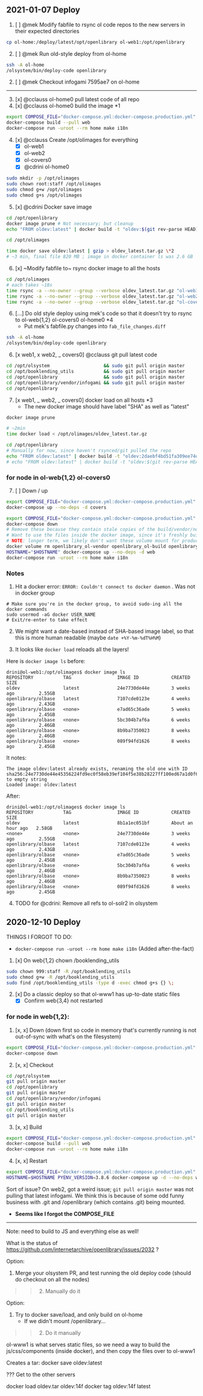 ## 2021-01-07 Deploy

1. [ ] @mek Modify fabfile to rsync ol code repos to the new servers in their expected directories
```sh
cp ol-home:/deploy/latest/opt/openlibrary ol-web1:/opt/openlibrary
```
2. [ ] @mek Run old-style deploy from ol-home
```sh
ssh -A ol-home
/olsystem/bin/deploy-code openlibrary
```

2. [ ] @mek Checkout infogami 7595ae7 on ol-home

---

3. [x] @cclauss ol-home0 pull latest code of all repo
4. [x] @cclauss ol-home0 build the image \*1
```sh
export COMPOSE_FILE="docker-compose.yml:docker-compose.production.yml"
docker-compose build --pull web
docker-compose run -uroot --rm home make i18n
```

4. [x] @cclauss Create /opt/olimages for everything 
    - [x] ol-web1
    - [x] ol-web2
    - [x] ol-covers0
    - [x] @cdrini ol-home0

```sh
sudo mkdir -p /opt/olimages
sudo chown root:staff /opt/olimages
sudo chmod g+w /opt/olimages
sudo chmod g+s /opt/olimages
```

5. [x] @cdrini Docker save image
```sh
cd /opt/openlibrary
docker image prune # Not necessary; but cleanup
echo "FROM oldev:latest" | docker build -t "oldev:$(git rev-parse HEAD)" -

cd /opt/olimages

time docker save oldev:latest | gzip > oldev_latest.tar.gz \*2
# ~3 min, final file 820 MB ; image in docker container ls was 2.6 GB
```

6. [x] ~Modify fabfile to~ rsync docker image to all the hosts 

```sh
cd /opt/olimages
# each takes ~18s
time rsync -a --no-owner --group --verbose oldev_latest.tar.gz "ol-web1:/opt/olimages/"
time rsync -a --no-owner --group --verbose oldev_latest.tar.gz "ol-web2:/opt/olimages/"
time rsync -a --no-owner --group --verbose oldev_latest.tar.gz "ol-covers0:/opt/olimages/"
```

6. [...] Do old style deploy using mek's code so that it doesn't try to rsync to ol-web{1,2} ol-covers0 ol-home0 \*4
    - Put mek's fabfile.py changes into `fab_file_changes.diff`


```sh
ssh -A ol-home
/olsystem/bin/deploy-code openlibrary
```

6. [x web1, x web2, _ covers0] @cclauss git pull latest code

```sh
cd /opt/olsystem                    && sudo git pull origin master
cd /opt/booklending_utils           && sudo git pull origin master
cd /opt/openlibrary                 && sudo git pull origin master
cd /opt/openlibrary/vendor/infogami && sudo git pull origin master
cd /opt/openlibrary
```

7. [x web1, _ web2, _ covers0] docker load on all hosts \*3
    - The new docker image should have label "SHA" as well as "latest"
```sh
docker image prune

# ~2min
time docker load < /opt/olimages/oldev_latest.tar.gz

cd /opt/openlibrary
# Manually for now, since haven't rsynced/git pulled the repo
echo "FROM oldev:latest" | docker build -t "oldev:2daebf4bd51fa309ee74d5b2fb7fd22d2ba9eed4" -
# echo "FROM oldev:latest" | docker build -t "oldev:$(git rev-parse HEAD)" -
```

### for node in ol-web{1,2} ol-covers0
7. [ ] Down / up
```sh
export COMPOSE_FILE="docker-compose.yml:docker-compose.production.yml"
docker-compose up --no-deps -d covers
```

```sh
export COMPOSE_FILE="docker-compose.yml:docker-compose.production.yml"
docker-compose down
# Remove these because they contain stale copies of the build/vendor/nodemodules files.
# Want to use the files inside the docker image, since it's freshly built.
# NOTE: longer term, we likely don't want these volume mount for production
docker volume rm openlibrary_ol-vendor openlibrary_ol-build openlibrary_ol-nodemodules
HOSTNAME="$HOSTNAME" docker-compose up --no-deps -d web
docker-compose run -uroot --rm home make i18n
```

### Notes

1. Hit a docker error: `ERROR: Couldn't connect to docker daemon` . Was not in docker group

```
# Make sure you're in the docker group, to avoid sudo-ing all the docker commands
sudo usermod -aG docker USER_NAME
# Exit/re-enter to take effect
```

2. We might want a date-based instead of SHA-based image label, so that this is more human readable (maybe `date +%Y-%m-%dT%H%M`)

3. It looks like `docker load` reloads all the layers!

Here is `docker image ls` before:

```
drini@ol-web1:/opt/olimages$ docker image ls
REPOSITORY           TAG                 IMAGE ID            CREATED             SIZE
oldev                latest              24e7730de44e        3 weeks ago         2.55GB
openlibrary/olbase   latest              7107cde0123e        4 weeks ago         2.43GB
openlibrary/olbase   <none>              e7ad65c36ade        5 weeks ago         2.45GB
openlibrary/olbase   <none>              5bc304b7af6a        6 weeks ago         2.46GB
openlibrary/olbase   <none>              8b9ba7350023        8 weeks ago         2.46GB
openlibrary/olbase   <none>              089f94fd1626        8 weeks ago         2.45GB
```

It notes: 
```
The image oldev:latest already exists, renaming the old one with ID sha256:24e7730de44e45356224fd9ec0f58eb39ef104f5e38b28227ff100ed67a1d0f6 to empty string
Loaded image: oldev:latest
```
After:
```
drini@ol-web1:/opt/olimages$ docker image ls
REPOSITORY           TAG                 IMAGE ID            CREATED             SIZE
oldev                latest              8b1a1ec051bf        About an hour ago   2.58GB
<none>               <none>              24e7730de44e        3 weeks ago         2.55GB
openlibrary/olbase   latest              7107cde0123e        4 weeks ago         2.43GB
openlibrary/olbase   <none>              e7ad65c36ade        5 weeks ago         2.45GB
openlibrary/olbase   <none>              5bc304b7af6a        6 weeks ago         2.46GB
openlibrary/olbase   <none>              8b9ba7350023        8 weeks ago         2.46GB
openlibrary/olbase   <none>              089f94fd1626        8 weeks ago         2.45GB
```

4. TODO for @cdrini: Remove all refs to ol-solr2 in olsystem

## 2020-12-10 Deploy

THINGS I FORGOT TO DO:
- `docker-compose run -uroot --rm home make i18n` (Added after-the-fact)

1. [x] On web{1,2} chown /booklending_utils
```sh
sudo chown 999:staff -R /opt/booklending_utils
sudo chmod g+w -R /opt/booklending_utils
sudo find /opt/booklending_utils -type d -exec chmod g+s {} \;
```

2. [x] Do a classic deploy so that ol-www1 has up-to-date static files
    - [x] Confirm web{3,4} not restarted

### for node in web{1,2}:
1. [x, x] Down
(down first so code in memory that's currently running is not out-of-sync with what's on the filesystem)
```sh
export COMPOSE_FILE="docker-compose.yml:docker-compose.production.yml"
docker-compose down
```

2. [x, x] Checkout
```sh
cd /opt/olsystem
git pull origin master
cd /opt/openlibrary
git pull origin master
cd /opt/openlibrary/vendor/infogami
git pull origin master
cd /opt/booklending_utils
git pull origin master
```

3. [x, x] Build
```sh
export COMPOSE_FILE="docker-compose.yml:docker-compose.production.yml"
docker-compose build --pull web
docker-compose run -uroot --rm home make i18n
```

4. [x, x] Restart
```sh
export COMPOSE_FILE="docker-compose.yml:docker-compose.production.yml"
HOSTNAME=$HOSTNAME PYENV_VERSION=3.8.6 docker-compose up -d --no-deps web
```

Sort of issue? On web2, got a weird issue; `git pull origin master` was not pulling that latest infogami. We think this is because of some odd funny business with .git and /openlibrary (which contains .git) being mounted.
  - **Seems like I forgot the COMPOSE_FILE**

---

Note: need to build to JS and everything else as well!

What is the status of https://github.com/internetarchive/openlibrary/issues/2032 ?

Option:
1) Merge your olsystem PR, and test running the old deploy code (should do checkout on all the nodes)
>> 2) Manually do it


Option:
1) Try to docker save/load, and only build on ol-home
   - If we didn't mount /openlibrary...
>> 2) Do it manually


ol-www1 is what serves static files, so we need a way to build the js/css/components (inside docker), and then copy the files over to ol-www1




Creates a tar:
docker save oldev:latest

??? Get to the other servers

docker load oldev.tar oldev:14f
docker tag oldev:14f latest

